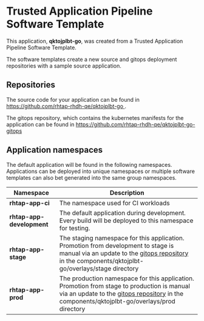 # Trusted Application Pipeline Software Template

This application, **qktojplbt-go**, was created from a Trusted Application Pipeline Software Template.

The software templates create a new source and gitops deployment repositories with a sample source application. 

## Repositories

The source code for your application can be found in [https://github.com/rhtap-rhdh-qe/qktojplbt-go ](https://github.com/rhtap-rhdh-qe/qktojplbt-go ).
 
The gitops repository, which contains the kubernetes manifests for the application can be found in 
[https://github.com/rhtap-rhdh-qe/qktojplbt-go-gitops ](https://github.com/rhtap-rhdh-qe/qktojplbt-go-gitops ) 

## Application namespaces 

The default application will be found in the following namespaces. Applications can be deployed into unique namespaces or multiple software templates can also bet generated into the same group namespaces.  

|  Namespace   |  Description   |  
| -------- | -------- |
| **rhtap-app-ci** | The namespace used for CI workloads |
| **rhtap-app-development** | The default application during development. Every build will be deployed to this namespace for testing. |
| **rhtap-app-stage** | The staging namespace for this application. Promotion from development to stage is manual via an update to the [gitops repository](https://github.com/rhtap-rhdh-qe/qktojplbt-go-gitops ) in the components/qktojplbt-go/overlays/stage directory |
| **rhtap-app-prod** | The production namespace for this application. Promotion from stage to production is manual via an update to the [gitops repository](https://github.com/rhtap-rhdh-qe/qktojplbt-go-gitops ) in the components/qktojplbt-go/overlays/prod directory |